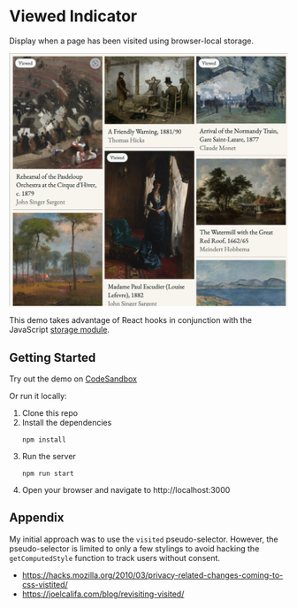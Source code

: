 # Viewed Indicator

Display when a page has been visited using browser-local storage.

<img src="./screenshots/viewed.png" width="600px">

This demo takes advantage of React hooks in conjunction with the JavaScript
[storage module](https://developer.mozilla.org/en-US/docs/Web/API/Storage).

## Getting Started

Try out the demo on [CodeSandbox](https://codesandbox.io/p/github/jocmp/viewed-indicator/main)

Or run it locally:

1. Clone this repo
2. Install the dependencies
   ```
   npm install
   ```
3. Run the server
   ```
   npm run start
   ```
4. Open your browser and navigate to http://localhost:3000

## Appendix

My initial approach was to use the `visited` pseudo-selector. However, the pseudo-selector is limited to only a few stylings
to avoid hacking the `getComputedStyle` function to track users without consent.

- https://hacks.mozilla.org/2010/03/privacy-related-changes-coming-to-css-vistited/
- https://joelcalifa.com/blog/revisiting-visited/
